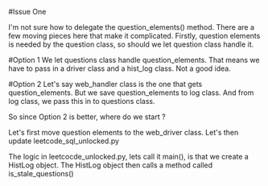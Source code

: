 
#Issue One

I'm not sure how to delegate the question_elements() method. There are a few moving pieces here that make it complicated. Firstly, question elements is needed by the question class, so should we let question class handle it.

#Option 1
We let questions class handle question_elements. That means we have to pass in a driver class and a hist_log class. Not a good idea.

#Option 2
Let's say  web_handler class is the one that gets question_elements. But we save question_elements to log class.
And from log class, we pass this in to questions class.


So since Option 2 is better, where do we start ?

Let's first move question elements to the web_driver class.
Let's then update leetcode_sql_unlocked.py

The logic in leetcocde_unlocked.py, lets call it main(), is that we create a HistLog object. The HistLog object then calls a method called is_stale_questions()

	
